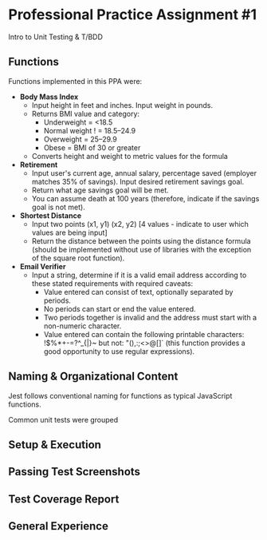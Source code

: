 # Professional Practice Assignment #1
Intro to Unit Testing &amp; T/BDD

## Functions
Functions implemented in this PPA were:
 - **Body Mass Index**
    - Input height in feet and inches. Input weight in pounds.
    - Returns BMI value and category: 
        - Underweight = <18.5
        - Normal weight ! = 18.5–24.9
        - Overweight = 25–29.9
        - Obese = BMI of 30 or greater 
    - Converts height and weight to metric values for the formula
 - **Retirement**
    - Input user's current age, annual salary, percentage saved (employer matches 35% of savings). Input desired retirement savings goal.
    - Return what age savings goal will be met.
    - You can assume death at 100 years (therefore, indicate if the savings goal is not met).
 - **Shortest Distance**
    - Input two points (x1, y1) (x2, y2) [4 values - indicate to user which values are being input]
    - Return the distance between the points using the distance formula (should be implemented without use of libraries with the exception of the square root function).
 - **Email Verifier**
    - Input a string, determine if it is a valid email address according to these stated requirements with required caveats:
        - Value entered can consist of text, optionally separated by periods. 
        - No periods can start or end the value entered.
        - Two periods together is invalid and the address must start with a non-numeric character.
        - Value entered can contain the following printable characters: !$%*+-=?^_{|}~ but not: "(),:;<>@[\]` (this function provides a good opportunity to use regular expressions).

## Naming & Organizational Content
Jest follows conventional naming for functions as typical JavaScript functions.

Common unit tests were grouped

## Setup & Execution

## Passing Test Screenshots

## Test Coverage Report

## General Experience